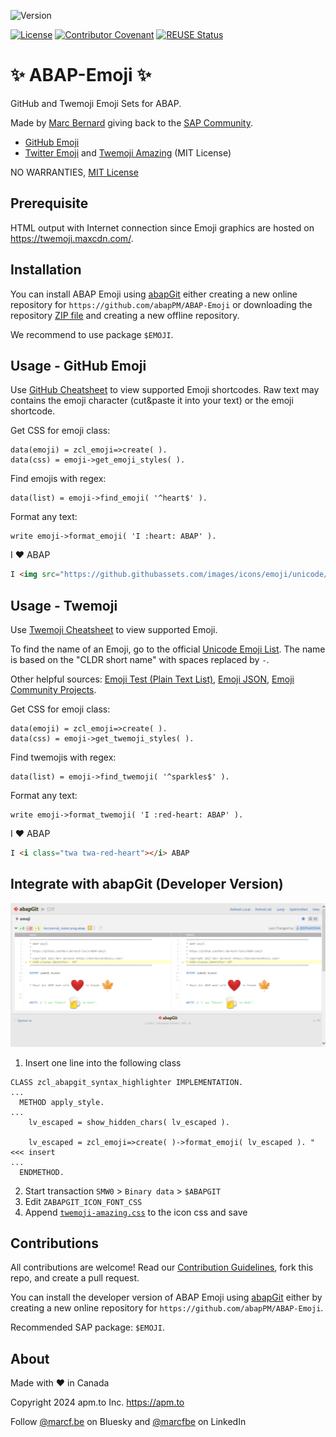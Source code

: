 ![Version](https://img.shields.io/endpoint?url=https://shield.abappm.com/github/abapPM/ABAP-Emoji/src/zcl_emoji.clas.abap/c_version&label=Version&color=blue)

[![License](https://img.shields.io/github/license/abapPM/ABAP-Emoji?label=License&color=success)](LICENSE)
[![Contributor Covenant](https://img.shields.io/badge/Contributor%20Covenant-2.1-4baaaa.svg?color=success)](https://github.com/abapPM/.github/blob/main/CODE_OF_CONDUCT.md)
[![REUSE Status](https://api.reuse.software/badge/github.com/abapPM/ABAP-Emoji)](https://api.reuse.software/info/github.com/abapPM/ABAP-Emoji)

# ✨ ABAP-Emoji ✨

GitHub and Twemoji Emoji Sets for ABAP.

Made by [Marc Bernard](https://marcbernardtools.com/) giving back to the [SAP Community](https://community.sap.com/).

- [GitHub Emoji](https://github.com/ikatyang/emoji-cheat-sheet/blob/master/README.md)
- [Twitter Emoji](https://github.com/twitter/twemoji) and [Twemoji Amazing](https://github.com/SebastianAigner/twemoji-amazing) (MIT License)

NO WARRANTIES, [MIT License](LICENSE)

## Prerequisite

HTML output with Internet connection since Emoji graphics are hosted on https://twemoji.maxcdn.com/.

## Installation

You can install ABAP Emoji using [abapGit](https://github.com/abapGit/abapGit) either creating a new online repository for `https://github.com/abapPM/ABAP-Emoji` or downloading the repository [ZIP file](https://github.com/abapPM/ABAP_Emoji/archive/main.zip) and creating a new offline repository.

We recommend to use package `$EMOJI`.

## Usage - GitHub Emoji

Use [GitHub Cheatsheet](https://github.com/ikatyang/emoji-cheat-sheet/blob/master/README.md) to view supported Emoji shortcodes. Raw text may contains the emoji character (cut&paste it into your text) or the emoji shortcode.

Get CSS for emoji class:

```abap
data(emoji) = zcl_emoji=>create( ).
data(css) = emoji->get_emoji_styles( ).
```

Find emojis with regex:

```abap
data(list) = emoji->find_emoji( '^heart$' ).
```

Format any text:

```abap
write emoji->format_emoji( 'I :heart: ABAP' ).
```

I ❤ ABAP

```html
I <img src="https://github.githubassets.com/images/icons/emoji/unicode/2764.png" class="emoji"> ABAP
```

## Usage - Twemoji

Use [Twemoji Cheatsheet](https://twemoji-cheatsheet.vercel.app/) to view supported Emoji. 

To find the name of an Emoji, go to the official [Unicode Emoji List](https://unicode.org/emoji/charts/emoji-list.html). The name is based on the "CLDR short name" with spaces replaced by `-`.

Other helpful sources: [Emoji Test (Plain Text List)](https://unicode.org/Public/emoji/13.1/emoji-test.txt), [Emoji JSON](https://github.com/amio/emoji.json), 
[Emoji Community Projects](https://github.com/twitter/twemoji#community-projects).

Get CSS for emoji class:

```abap
data(emoji) = zcl_emoji=>create( ).
data(css) = emoji->get_twemoji_styles( ).
```

Find twemojis with regex:

```abap
data(list) = emoji->find_twemoji( '^sparkles$' ).
```

Format any text:

```abap
write emoji->format_twemoji( 'I :red-heart: ABAP' ).
```

I ❤ ABAP

```html
I <i class="twa twa-red-heart"></i> ABAP
```

## Integrate with abapGit (Developer Version)

![image](https://github.com/abapPM/ABAP-Emoji/blob/main/img/abapGit_Emoji_Example.png?raw=true)

1. Insert one line into the following class

```abap
CLASS zcl_abapgit_syntax_highlighter IMPLEMENTATION.
...
  METHOD apply_style.
...
    lv_escaped = show_hidden_chars( lv_escaped ).

    lv_escaped = zcl_emoji=>create( )->format_emoji( lv_escaped ). "<<< insert
...
  ENDMETHOD.
```

2. Start transaction `SMW0` > `Binary data` > `$ABAPGIT` 
3. Edit `ZABAPGIT_ICON_FONT_CSS`
4. Append [`twemoji-amazing.css`](https://github.com/mbtools/ABAP-Emoji/blob/main/css/twemoji-amazing.css) to the icon css and save

## Contributions

All contributions are welcome! Read our [Contribution Guidelines](CONTRIBUTING.md), fork this repo, and create a pull request.

You can install the developer version of ABAP Emoji using [abapGit](https://github.com/abapGit/abapGit) either by creating a new online repository for `https://github.com/abapPM/ABAP-Emoji`.

Recommended SAP package: `$EMOJI`.

## About

Made with ❤ in Canada

Copyright 2024 apm.to Inc. <https://apm.to>

Follow [@marcf.be](https://bsky.app/profile/marcf.be) on Bluesky and [@marcfbe](https://linkedin.com/in/marcfbe) on LinkedIn

